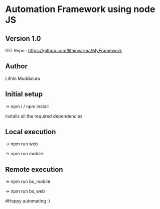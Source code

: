 # Automation Framework using node JS


Version 1.0
-
GIT Repo : https://github.com/lithinvarma/MyFramework

Author 
-
Lithin Mudduluru

Initial setup
-
->  npm i / npm install

installs all the required dependencies 

Local execution
-
->  npm run web 

-> npm  run mobile 

Remote execution
-
-> npm run bs_mobile

-> npm run bs_web






#Happy automating :)







 
